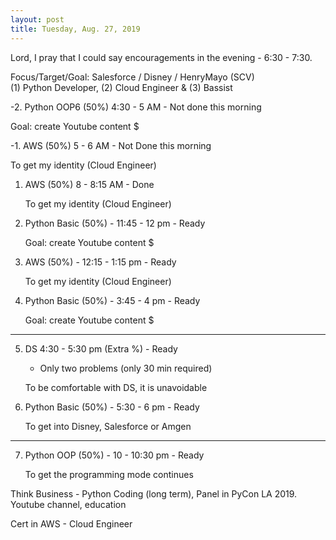 ```yaml
---
layout: post
title: Tuesday, Aug. 27, 2019
---
```


Lord, I pray that I could say encouragements in the evening - 6:30 - 7:30.
  

Focus/Target/Goal:  Salesforce / Disney / HenryMayo (SCV)     
(1) Python Developer, (2) Cloud Engineer & (3) Bassist
      
-2. Python OOP6 (50%) 4:30 - 5 AM - Not done this morning

  Goal: create Youtube content $



-1. AWS (50%) 5 - 6 AM - Not Done this morning
   
   To get my identity (Cloud Engineer)


1. AWS (50%) 8 - 8:15 AM - Done
   
   To get my identity (Cloud Engineer)



2. Python Basic (50%) - 11:45 - 12 pm - Ready 
   
   Goal: create Youtube content $



3. AWS (50%) - 12:15 - 1:15 pm - Ready 
   
   To get my identity (Cloud Engineer)



4. Python Basic (50%) - 3:45 - 4 pm - Ready
   
   Goal: create Youtube content $


-------------------------------------------


5. DS 4:30 - 5:30 pm (Extra %) - Ready
   
   - Only two problems (only 30 min required)
   
   To be comfortable with DS, it is unavoidable


6. Python Basic (50%) - 5:30 - 6 pm - Ready
   
   To get into Disney, Salesforce or Amgen

-------------------------------------------

7. Python OOP (50%) - 10 - 10:30 pm - Ready
   
   To get the programming mode continues


Think Business - Python Coding (long term), Panel in PyCon LA 2019.
                 Youtube channel, education
                                  
Cert in AWS - Cloud Engineer

